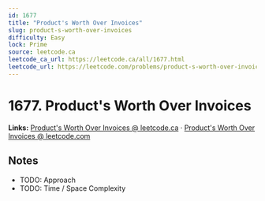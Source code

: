 ```yaml
--- 
id: 1677
title: "Product's Worth Over Invoices"
slug: product-s-worth-over-invoices
difficulty: Easy
lock: Prime
source: leetcode.ca
leetcode_ca_url: https://leetcode.ca/all/1677.html
leetcode_url: https://leetcode.com/problems/product-s-worth-over-invoices/
---
```


# 1677. Product's Worth Over Invoices

**Links:** [Product's Worth Over Invoices @ leetcode.ca](https://leetcode.ca/all/1677.html) · [Product's Worth Over Invoices @ leetcode.com](https://leetcode.com/problems/product-s-worth-over-invoices/)

## Notes
- TODO: Approach
- TODO: Time / Space Complexity
